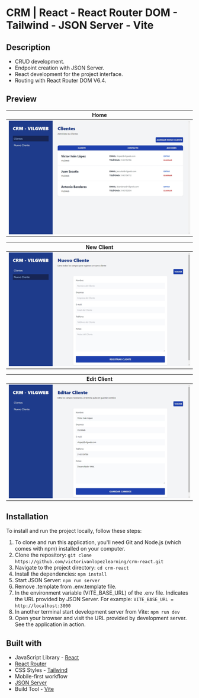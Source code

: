 # CRM | React - React Router DOM - Tailwind - JSON Server - Vite

## Description
* CRUD development.
* Endpoint creation with JSON Server.
* React development for the project interface.
* Routing with React Router DOM V6.4.

## Preview
| Home        |
| :-------------: |
| <img src='./design/home.jpeg' alt='Page home'>    |

| New Client        |
| :-------------: |
| <img src='./design/new-client.jpeg' alt='Page new client'>    |

| Edit Client        |
| :-------------: |
| <img src='./design/edit-client.jpeg' alt='Page edit client'>    |

## Installation

To install and run the project locally, follow these steps:

1. To clone and run this application, you'll need Git and Node.js (which comes with npm) installed on your computer.
2. Clone the repository: `git clone https://github.com/victorivanlopezlearning/crm-react.git`
3. Navigate to the project directory: `cd crm-react`
4. Install the dependencies: `npm install`
5. Start JSON Server: `npm run server`
6. Remove .template from .env.template file.
7. In the environment variable (VITE_BASE_URL) of the .env file. Indicates the URL provided by JSON Server. For example: `VITE_BASE_URL = http://localhost:3000`
8. In another terminal start development server from Vite: `npm run dev`
9. Open your browser and visit the URL provided by development server. See the application in action.

## Built with

- JavaScript Library - [React](https://es.react.dev/)
- [React Router](https://reactrouter.com/en/main)
- CSS Styles - [Tailwind](https://tailwindcss.com/)
- Mobile-first workflow
- [JSON Server](https://github.com/typicode/json-server)
- Build Tool - [Vite](https://vitejs.dev)